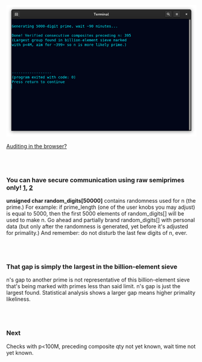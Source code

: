 <!--
Generates 500-50k-digit prime checked with p<4M and preceded by ~399 verified
consecutive composites (largest group found in billion-element sieve.)
-->



<p align="center">
  <img src="https://raw.githubusercontent.com/compromise-evident/ProximitySieve/main/Other/Terminal_a438435ae6fd19ed6eabacd2601c662270288d067fb42481101a0e6ce67859f1.png">
</p>

[Auditing in the browser?](https://coliru.stacked-crooked.com/a/36d064a21f485255)

<br>
<br>

### You can have secure communication using raw semiprimes only! [1](https://twitter.com/redNVR/status/1715952926626103454), [2](https://github.com/compromise-evident/WhatNot/blob/main/Primality-adjusting%20branded%20strings.pdf)

**unsigned char random_digits[50000]** contains randomness used for n (the prime.) For example:
if prime_length (one of the user knobs you may adjust) is equal to 5000, then the first 5000
elements of random_digits[] will be used to make n. Go ahead and partially brand random_digits[]
with personal data (but only after the randomness is generated, yet before it's adjusted for primality.)
And remember: do not disturb the last few digits of n, ever.

<br>
<br>

### That gap is simply the largest in the billion-element sieve

n's gap to another prime is not representative of this billion-element sieve
that's being marked with primes less than said limit. n's gap is just the
largest found. Statistical analysis shows a larger gap means higher primality likeliness.

<br>
<br>

### Next

Checks with p<100M, preceding composite qty not yet known, wait time not yet known.

